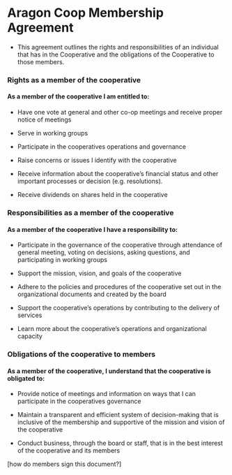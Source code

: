 # Aragon Coop Membership Agreement

- This agreement outlines the rights and responsibilities of an individual that has in the Cooperative and the obligations of the Cooperative to those members.

### Rights as a member of the cooperative

#### As a member of the cooperative I am entitled to:

- Have one vote at general and other co-op meetings and receive proper notice of meetings

- Serve in working groups

- Participate in the cooperatives operations and governance 

- Raise concerns or issues I identify with the cooperative

- Receive information about the cooperative’s financial status and other important processes or decision (e.g. resolutions). 

- Receive dividends on shares held in the cooperative


### Responsibilities as a member of the cooperative

#### As a member of the cooperative I have a responsibility to:

- Participate in the governance of the cooperative through attendance of general meeting, voting on decisions, asking questions, and participating in working groups

- Support the mission, vision, and goals of the cooperative

- Adhere to the policies and procedures of the cooperative set out in the organizational documents and created by the board

- Support the cooperative’s operations by contributing to the delivery of services

- Learn more about the cooperative’s operations and organizational capacity  


### Obligations of the cooperative to members

#### As a member of the cooperative, I understand that the cooperative is obligated to:

- Provide notice of meetings and information on ways that I can participate in the cooperatives governance

- Maintain a transparent and efficient system of decision-making that is inclusive of the membership and supportive of the mission and vision of the cooperative

- Conduct business, through the board or staff, that is in the best interest of the cooperative and its members



[how do members sign this document?]